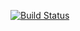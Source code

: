 [![Build Status](https://travis-ci.org/goodalls/byob.svg?branch=master)](https://travis-ci.org/goodalls/byob)